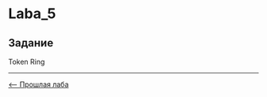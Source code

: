# Laba_5
## Задание  
Token Ring  

-------
[<-- Прошлая лаба](https://github.com/Egor-Ananko-650503/ComChat/tree/Laba_4) 
